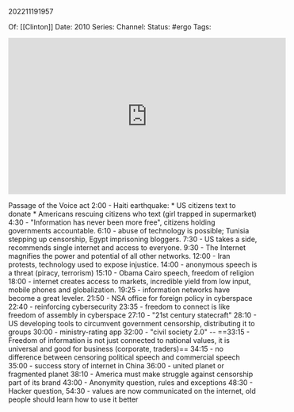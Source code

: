 202211191957

Of: [[Clinton]]
Date: 2010
Series: 
Channel: 
Status: #ergo
Tags: 
 <iframe width="560" height="315" src="https://www.youtube.com/embed/ccGzOJHE1rw" title="YouTube video player" frameborder="0" allow="accelerometer; autoplay; clipboard-write; encrypted-media; gyroscope; picture-in-picture" allowfullscreen></iframe>

Passage of the Voice act
2:00 - Haiti earthquake:
	* US citizens text to donate
	* Americans rescuing citizens who text (girl trapped in supermarket)
4:30 - "Information has never been more free", citizens holding governments accountable.
6:10 - abuse of technology is possible; Tunisia stepping up censorship, Egypt imprisoning bloggers.
7:30 - US takes a side, recommends single internet and access to everyone.
9:30 - The Internet magnifies the power and potential of all other networks.
12:00 - Iran protests, technology used to expose injustice.
14:00 - anonymous speech is a threat (piracy, terrorism)
15:10 - Obama Cairo speech, freedom of religion
18:00 - internet creates access to markets, incredible yield from low input, mobile phones and globalization.
19:25 - information networks have become a great leveler.
21:50 - NSA office for foreign policy in cyberspace
22:40 - reinforcing cybersecurity
23:35 - freedom to connect is like freedom of assembly in cyberspace
27:10 - "21st century statecraft"
28:10 - US developing tools to circumvent government censorship, distributing it to groups
30:00 - ministry-rating app
32:00 - "civil society 2.0" -- 
==33:15 - Freedom of information is not just connected to national values, it is universal and good for business (corporate, traders)==
34:15 - no difference between censoring political speech and commercial speech
35:00 - success story of internet in China
36:00 - united planet or fragmented planet
38:10 - America must make struggle against censorship part of its brand
43:00 - Anonymity question, rules and exceptions
48:30 - Hacker question, 
54:30 - values are now communicated on the internet, old people should learn how to use it better
